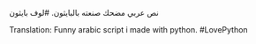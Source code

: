 نص عربي مضحك صنعته بالبايثون. #لوف بايثون

Translation: Funny arabic script i made with python. #LovePython
